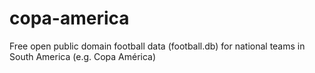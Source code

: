 copa-america
============

Free open public domain football data (football.db) for national teams in South America (e.g. Copa América)
